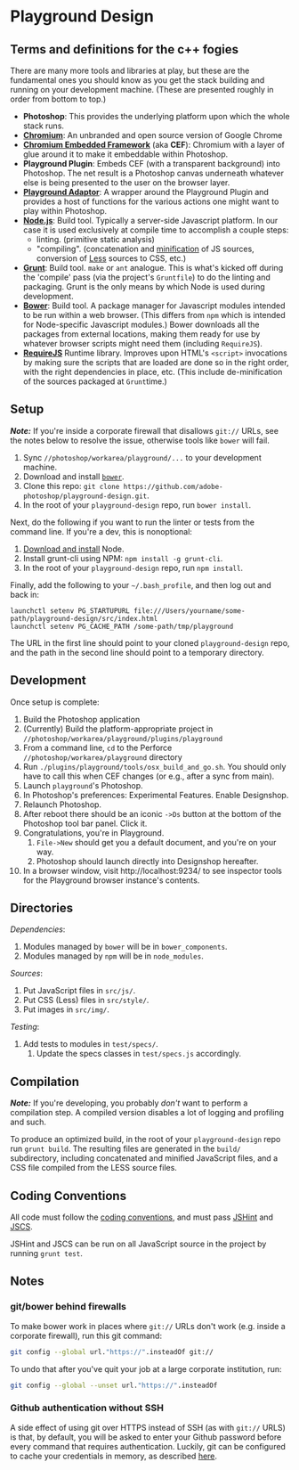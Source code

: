 Playground Design
=================

Terms and definitions for the c++ fogies
-------------

There are many more tools and libraries at play, but these are the fundamental ones you should know as you get the stack building and running on your development machine. (These are presented roughly in order from bottom to top.)

 - **Photoshop**: This provides the underlying platform upon which the whole stack runs.
 - [**Chromium**](http://en.wikipedia.org/wiki/Chromium_%28web_browser%29): An unbranded and open source version of Google Chrome
 - [**Chromium Embedded Framework**](https://code.google.com/p/chromiumembedded/) (aka **CEF**): Chromium with a layer of glue around it to make it embeddable within Photoshop.
 - **Playground Plugin**: Embeds CEF (with a transparent background) into Photoshop. The net result is a Photoshop canvas underneath whatever else is being presented to the user on the browser layer.
 - [**Playground Adaptor**](https://github.com/adobe-photoshop/playground-adapter/): A wrapper around the Playground Plugin and provides a host of functions for the various actions one might want to play within Photoshop.
 - [**Node.js**](http://nodejs.org/): Build tool. Typically a server-side Javascript platform. In our case it is used exclusively at compile time to accomplish a couple steps:
     - linting. (primitive static analysis)
     - "compiling". (concatenation and [minification](http://requirejs.org/docs/optimization.html) of JS sources, conversion of [Less](http://lesscss.org/) sources to CSS, etc.)
 - [**Grunt**](http://gruntjs.com/): Build tool. `make` or `ant` analogue. This is what's kicked off during the 'compile' pass (via the project's `Gruntfile`) to do the linting and packaging. Grunt is the only means by which Node is used during development.
 - [**Bower**](http://bower.io/): Build tool. A package manager for Javascript modules intended to be run within a web browser. (This differs from `npm` which is intended for Node-specific Javascript modules.) Bower downloads all the packages from external locations, making them ready for use by whatever browser scripts might need them (including `RequireJS`).
 - [**RequireJS**](http://requirejs.org/) Runtime library. Improves upon HTML's `<script>` invocations by making sure the scripts that are loaded are done so in the right order, with the right dependencies in place, etc. (This include de-minification of the sources packaged at `Grunt`time.)

Setup
-----------------

***Note:*** If you're inside a corporate firewall that disallows `git://` URLs, see the notes below to resolve the issue, otherwise tools like `bower` will fail.

1. Sync `//photoshop/workarea/playground/...` to your development machine.
2. Download and install [`bower`](http://bower.io/).
3. Clone this repo: `git clone https://github.com/adobe-photoshop/playground-design.git`.
4. In the root of your `playground-design` repo, run `bower install`.

Next, do the following if you want to run the linter or tests from the command line. If you're a dev, this is nonoptional:

1. [Download and install](http://nodejs.org/download/) Node.
2. Install grunt-cli using NPM: `npm install -g grunt-cli`.
3. In the root of your `playground-design` repo, run `npm install`.

Finally, add the following to your `~/.bash_profile`, and then log out and back in:
```
launchctl setenv PG_STARTUPURL file:///Users/yourname/some-path/playground-design/src/index.html
launchctl setenv PG_CACHE_PATH /some-path/tmp/playground
```
The URL in the first line should point to your cloned `playground-design` repo, and the path in the second line should point to a temporary directory.

Development
-----------

Once setup is complete:

1. Build the Photoshop application
2. (Currently) Build the platform-appropriate project in `//photoshop/workarea/playground/plugins/playground`
3. From a command line, `cd` to the Perforce `//photoshop/workarea/playground` directory
4. Run `./plugins/playground/tools/osx_build_and_go.sh`. You should only have to call this when CEF changes (or e.g., after a sync from main).
5. Launch `playground`'s Photoshop.
6. In Photoshop's preferences: Experimental Features. Enable Designshop.
7. Relaunch Photoshop.
8. After reboot there should be an iconic `->Ds` button at the bottom of the Photoshop tool bar panel. Click it.
9. Congratulations, you're in Playground.
    1. `File->New` should get you a default document, and you're on your way.
    2. Photoshop should launch directly into Designshop hereafter.
10. In a browser window, visit http://localhost:9234/ to see inspector tools for the Playground browser instance's contents.

Directories
-----------

_Dependencies_:

1. Modules managed by `bower` will be in `bower_components`.
2. Modules managed by `npm` will be in `node_modules`. 

_Sources_:

1. Put JavaScript files in `src/js/`.
2. Put CSS (Less) files in `src/style/`.
3. Put images in `src/img/`.

_Testing_:

1. Add tests to modules in `test/specs/`.
    1. Update the specs classes in `test/specs.js` accordingly.

Compilation
-----------

***Note:*** If you're developing, you probably _don't_ want to perform a compilation step. A compiled version disables a lot of logging and profiling and such.

To produce an optimized build, in the root of your `playground-design` repo run `grunt build`. The resulting files are generated in the `build/` subdirectory, including concatenated and minified JavaScript files, and a CSS file compiled from the LESS source files. 

Coding Conventions
------------------

All code must follow the [coding conventions](https://github.com/adobe-photoshop/playground-design/wiki/Coding-Conventions), and must pass [JSHint](http://www.jshint.com/) and [JSCS](https://github.com/jscs-dev/node-jscs).

JSHint and JSCS can be run on all JavaScript source in the project by running `grunt test`. 

Notes
-----

### git/bower behind firewalls

To make bower work in places where `git://` URLs don't work (e.g. inside a corporate firewall), run this git command:

```bash
git config --global url."https://".insteadOf git://
```

To undo that after you've quit your job at a large corporate institution, run:

```bash
git config --global --unset url."https://".insteadOf
```

### Github authentication without SSH

A side effect of using git over HTTPS instead of SSH (as with `git://` URLS) is that, by default, you will be asked to enter your Github password before every command that requires authentication. Luckily, git can be configured to cache your credentials in memory, as described [here](https://help.github.com/articles/caching-your-github-password-in-git/).
